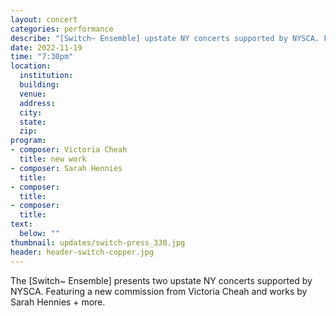 ```yaml
---
layout: concert
categories: performance
describe: "[Switch~ Ensemble] upstate NY concerts supported by NYSCA. Featuring a new commission from Victoria Cheah and works by Sarah Hennies + more"
date: 2022-11-19
time: "7:30pm"
location:
  institution:
  building:
  venue:
  address:
  city:
  state:
  zip:
program:
- composer: Victoria Cheah
  title: new work
- composer: Sarah Hennies
  title:
- composer:
  title:
- composer:
  title:
text:
  below: ""
thumbnail: updates/switch-press_330.jpg
header: header-switch-copper.jpg
---
```


The [Switch~ Ensemble] presents two upstate NY concerts supported by NYSCA. Featuring a new commission from Victoria Cheah and works by Sarah Hennies + more.
